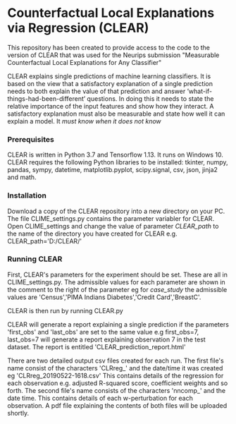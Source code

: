 # Counterfactual Local Explanations via Regression (CLEAR)

This repository has been created to provide access to the code to the version of CLEAR that was used for the Neurips submission
"Measurable Counterfactual Local Explanations for Any Classifier"

CLEAR explains single predictions of machine learning classifiers. It is based on the view that a satisfactory explanation of a single prediction needs to both
explain the value of that prediction and answer ’what-if-things-had-been-different’ questions. In doing this it needs to state the relative importance of the input features and show how they interact. A
satisfactory explanation must also be measurable and state how well it can explain a model. It *must know when it does not know*

### Prerequisites

CLEAR is written in Python 3.7 and Tensorflow 1.13. It runs on Windows 10. CLEAR requires the following Python libraries to be installed:
tkinter, numpy, pandas, sympy, datetime, matplotlib.pyplot, scipy.signal, csv, json, jinja2 and math.

### Installation

Download a copy of the CLEAR repository into a new directory on your PC. The file CLIME_settings.py contains the parameter variabler for CLEAR. Open CLIME_settings and change the value of parameter *CLEAR_path* to the name of the directory you have created for CLEAR e.g. CLEAR_path='D:/CLEAR/'

### Running CLEAR

First, CLEAR's parameters for the experiment should be set. These are all in CLIME_settings.py. The admissible values for each parameter are shown in the comment to the right of the parameter eg for *case_study* the admissible values are 'Census','PIMA Indians Diabetes','Credit Card','BreastC'.

CLEAR is then run by running CLEAR.py

CLEAR will generate a report explaining a single prediction if the parameters 'first_obs' and 'last_obs' are set to the same value e.g first_obs=7, last_obs=7 will generate a report explaining observation 7 in the test dataset. The report is entitled 'CLEAR_prediction_report.html'

There are two detailed output csv files created for each run. The first file's name consist of the characters 'CLRreg_' and the date/time it was created eg 'CLRreg_20190522-1618.csv' This contains details of the regression for each observation e.g. adjusted R-squared score, coefficient weights and so forth. The second file's name consists of the characters 'nncomp_' and the date time. This contains details of each w-perturbation for each observation. A pdf file explaining the contents of both files will be uploaded shortly.










